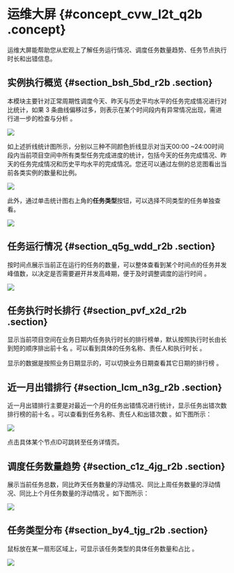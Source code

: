 # 运维大屏 {#concept_cvw_l2t_q2b .concept}

运维大屏能帮助您从宏观上了解任务运行情况、调度任务数量趋势、任务节点执行时长和出错信息。

## 实例执行概览 {#section_bsh_5bd_r2b .section}

本模块主要针对正常周期性调度今天、昨天与历史平均水平的任务完成情况进行对比统计，如果 3 条曲线偏移过多，则表示在某个时间段内有异常情况出现，需进行进一步的检查与分析 。

![](http://static-aliyun-doc.oss-cn-hangzhou.aliyuncs.com/assets/img/16383/15404685138699_zh-CN.jpg)

如上述折线统计图所示，分别以三种不同颜色折线显示对当天00:00 ~24:00时间段内当前项目空间中所有类型任务完成进度的统计，包括今天的任务完成情况、昨天的任务完成情况和历史平均水平的完成情况。您还可以通过左侧的总览图看出当前各类实例的数量和比例。

![](http://static-aliyun-doc.oss-cn-hangzhou.aliyuncs.com/assets/img/16383/15404685138700_zh-CN.png)

此外，通过单击统计图右上角的**任务类型**按钮，可以选择不同类型的任务单独查看。

![](http://static-aliyun-doc.oss-cn-hangzhou.aliyuncs.com/assets/img/16383/15404685138701_zh-CN.png)

## 任务运行情况 {#section_q5g_wdd_r2b .section}

按时间点展示当前正在运行的任务的数量，可以整体查看到某个时间点的任务并发峰值数，以决定是否需要避开并发高峰期，便于及时调整调度的运行时间 。

![](http://static-aliyun-doc.oss-cn-hangzhou.aliyuncs.com/assets/img/16383/15404685138706_zh-CN.png)

## 任务执行时长排行 {#section_pvf_x2d_r2b .section}

显示当前项目空间在业务日期内任务执行时长的排行榜单，默认按照执行时长由长到短的顺序排出前十名 。可以看到具体的任务名称、责任人和执行时长 。

显示的数据是按照业务日期显示的，可以切换业务日期查看其它日期的排行榜 。

## 近一月出错排行 {#section_lcm_n3g_r2b .section}

近一月出错排行主要是对最近一个月的任务出错情况进行统计，显示任务出错次数排行榜的前十名 。可以查看到任务名称、责任人和出错次数 。如下图所示：

![](http://static-aliyun-doc.oss-cn-hangzhou.aliyuncs.com/assets/img/16383/15404685138720_zh-CN.png)

点击具体某个节点ID可跳转至任务详情页。

## 调度任务数量趋势 {#section_c1z_4jg_r2b .section}

展示当前任务总数，同比昨天任务数量的浮动情况、同比上周任务数量的浮动情况、同比上个月任务数量的浮动情况 。如下图所示：

![](http://static-aliyun-doc.oss-cn-hangzhou.aliyuncs.com/assets/img/16383/15404685138725_zh-CN.png)

## 任务类型分布 {#section_by4_tjg_r2b .section}

鼠标放在某一扇形区域上，可显示该任务类型的具体任务数量和占比 。

![](http://static-aliyun-doc.oss-cn-hangzhou.aliyuncs.com/assets/img/16383/15404685138726_zh-CN.png)

